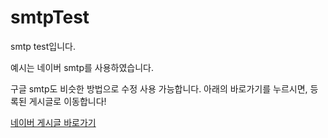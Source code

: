 # smtpTest 
smtp test입니다.

예시는 네이버 smtp를 사용하였습니다.

구글 smtp도 비슷한 방법으로 수정 사용 가능합니다.
아래의 바로가기를 누르시면, 등록된 게시글로 이동합니다!

   
[네이버 게시글 바로가기](https://blog.naver.com/tkdguq9369/222218456296)

